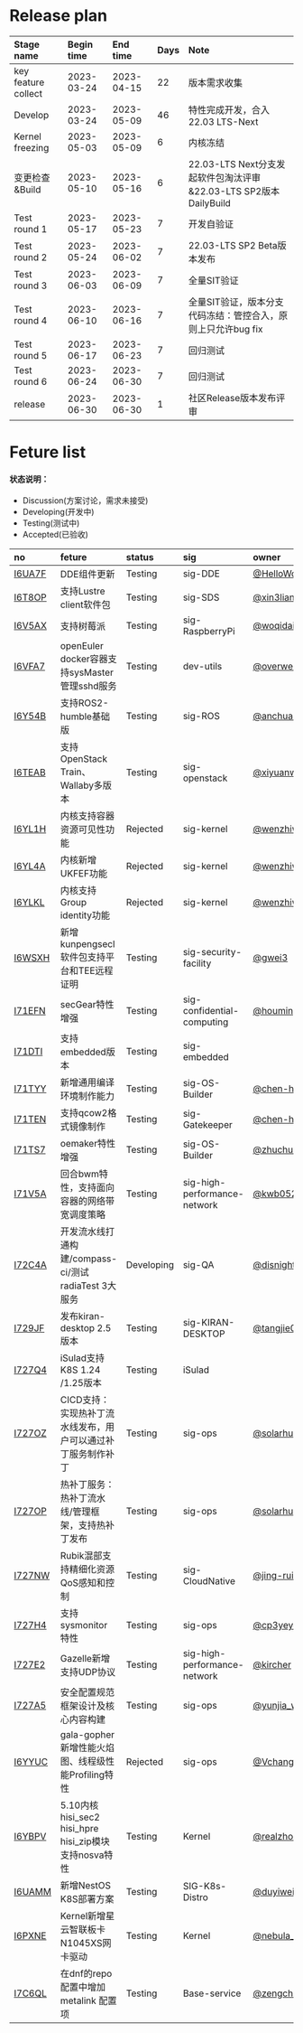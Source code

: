 # Release plan
|Stage name|Begin time|End time|Days|Note|
|:----------|:---------|:-------|:---------|:-------|
|key feature collect|2023-03-24|2023-04-15|22|版本需求收集|
|Develop|2023-03-24|2023-05-09|46|特性完成开发，合入22.03 LTS-Next|
|Kernel freezing|2023-05-03|2023-05-09|6|内核冻结|
|变更检查&Build|2023-05-10|2023-05-16|6|22.03-LTS Next分支发起软件包淘汰评审&22.03-LTS SP2版本DailyBuild|
|Test round 1|2023-05-17|2023-05-23|7|开发自验证|
|Test round 2|2023-05-24|2023-06-02|7|22.03-LTS SP2 Beta版本发布|
|Test round 3|2023-06-03|2023-06-09|7|全量SIT验证|
|Test round 4|2023-06-10|2023-06-16|7|全量SIT验证，版本分支代码冻结：管控合入，原则上只允许bug fix|
|Test round 5|2023-06-17|2023-06-23|7|回归测试|
|Test round 6|2023-06-24|2023-06-30|7|回归测试|
|release|2023-06-30|2023-06-30|1|社区Release版本发布评审|

# Feture list
#### 状态说明：
- Discussion(方案讨论，需求未接受)
- Developing(开发中)
- Testing(测试中)
- Accepted(已验收)

|no|feture|status|sig|owner|
|:----|:---|:---|:--|:----|
|[I6UA7F](https://gitee.com/openeuler/release-management/issues/I6UA7F)|DDE组件更新|Testing|sig-DDE|[@HelloWorld_lvcongqing](https://gitee.com/HelloWorld_lvcongqing/)|
|[I6T8OP](https://gitee.com/openeuler/release-management/issues/I6T8OP) | 支持Lustre client软件包 | Testing | sig-SDS | [@xin3liang](https://gitee.com/xin3liang) |
|[I6V5AX](https://gitee.com/openeuler/release-management/issues/I6V5AX)|支持树莓派|Testing|sig-RaspberryPi|[@woqidaideshi](https://gitee.com/woqidaideshi/)|
|[I6VFA7](https://gitee.com/openeuler/release-management/issues/I6VFA7)|openEuler docker容器支持sysMaster管理sshd服务|Testing|dev-utils|[@overweight](https://gitee.com/overweight/)|
|[I6Y54B](https://gitee.com/openeuler/release-management/issues/I6Y54B)|支持ROS2-humble基础版|Testing|sig-ROS|[@anchuanxu](https://gitee.com/anchuanxu/)|
|[I6TEAB](https://gitee.com/openeuler/release-management/issues/I6TEAB)|支持OpenStack Train、Wallaby多版本|Testing|sig-openstack|[@xiyuanwang](https://gitee.com/xiyuanwang/)|
|[I6YL1H](https://gitee.com/openeuler/release-management/issues/I6YL1H)|内核支持容器资源可见性功能|Rejected|sig-kernel|[@wenzhiwei11](https://gitee.com/wenzhiwei11/)|
|[I6YL4A](https://gitee.com/openeuler/release-management/issues/I6YL4A)|内核新增UKFEF功能|Rejected|sig-kernel|[@wenzhiwei11](https://gitee.com/wenzhiwei11/)|
|[I6YLKL](https://gitee.com/openeuler/release-management/issues/I6YLKL)|内核支持Group identity功能|Rejected|sig-kernel|[@wenzhiwei11](https://gitee.com/wenzhiwei11/)|
|[I6WSXH](https://gitee.com/openeuler/release-management/issues/I6WSXH)|新增kunpengsecl软件包支持平台和TEE远程证明|Testing|sig-security-facility|[@gwei3](https://gitee.com/gwei3/)|
|[I71EFN](https://gitee.com/openeuler/release-management/issues/I71EFN)|secGear特性增强|Testing|sig-confidential-computing|[@houmingyong](https://gitee.com/houmingyong/)|
|[I71DTI](https://gitee.com/openeuler/release-management/issues/I71DTI)|支持embedded版本|Testing|sig-embedded||
|[I71TYY](https://gitee.com/openeuler/release-management/issues/I71TYY)|新增通用编译环境制作能力|Testing|sig-OS-Builder|[@chen-huihan](https://gitee.com/chen-huihan/)|
|[I71TEN](https://gitee.com/openeuler/release-management/issues/I71TEN)|支持qcow2格式镜像制作|Testing|sig-Gatekeeper|[@chen-huihan](https://gitee.com/chen-huihan/)|
|[I71TS7](https://gitee.com/openeuler/release-management/issues/I71TS7)|oemaker特性增强|Testing|sig-OS-Builder|[@zhuchunyi](https://gitee.com/zhuchunyi/)|
|[I71V5A](https://gitee.com/openeuler/release-management/issues/I71V5A)|回合bwm特性，支持面向容器的网络带宽调度策略|Testing|sig-high-performance-network|[@kwb0523](https://gitee.com/kwb0523/)|
|[I72C4A](https://gitee.com/openeuler/release-management/issues/I72C4A)|开发流水线打通构建/compass-ci/测试radiaTest 3大服务|Developing|sig-QA|[@disnight](https://gitee.com/disnight/)|
|[I729JF](https://gitee.com/openeuler/release-management/issues/I729JF)|发布kiran-desktop 2.5版本|Testing|sig-KIRAN-DESKTOP|[@tangjie02](https://gitee.com/tangjie02/)|
|[I727Q4](https://gitee.com/openeuler/release-management/issues/I727Q4)|iSulad支持K8S 1.24 /1.25版本|Testing|iSulad||
|[I727OZ](https://gitee.com/openeuler/release-management/issues/I727OZ)|CICD支持：实现热补丁流水线发布，用户可以通过补丁服务制作补丁|Testing|sig-ops|[@solarhu](https://gitee.com/solarhu/)|
|[I727OP](https://gitee.com/openeuler/release-management/issues/I727OP)|热补丁服务：热补丁流水线/管理框架，支持热补丁发布|Testing|sig-ops|[@solarhu](https://gitee.com/solarhu/)|
|[I727NW](https://gitee.com/openeuler/release-management/issues/I727NW)|Rubik混部支持精细化资源QoS感知和控制|Testing|sig-CloudNative|[@jing-rui](https://gitee.com/jing-rui/)|
|[I727H4](https://gitee.com/openeuler/release-management/issues/I727H4)|支持 sysmonitor 特性|Testing|sig-ops|[@cp3yeye](https://gitee.com/cp3yeye/)|
|[I727E2](https://gitee.com/openeuler/release-management/issues/I727E2)|Gazelle新增支持UDP协议|Testing|sig-high-performance-network|[@kircher](https://gitee.com/kircher/)|
|[I727A5](https://gitee.com/openeuler/release-management/issues/I727A5)|安全配置规范框架设计及核心内容构建|Testing|sig-ops|[@yunjia_w](https://gitee.com/yunjia_w/)|
|[I6YYUC](https://gitee.com/openeuler/release-management/issues/I6YYUC)|gala-gopher新增性能火焰图、线程级性能Profiling特性|Rejected|sig-ops|[@Vchanger](https://gitee.com/Vchanger/)|
|[I6YBPV](https://gitee.com/openeuler/release-management/issues/I6YBPV)|5.10内核hisi_sec2 hisi_hpre hisi_zip模块支持nosva特性|Testing|Kernel|[@realzhongkeyi](https://gitee.com/realzhongkeyi/)|
|[I6UAMM](https://gitee.com/openeuler/release-management/issues/I6UAMM)|新增NestOS K8S部署方案|Testing|SIG-K8s-Distro|[@duyiwei7w](https://gitee.com/duyiwei7w/)|
|[I6PXNE](https://gitee.com/openeuler/release-management/issues/I6PXNE)|Kernel新增星云智联板卡N1045XS网卡驱动|Testing|Kernel|[@nebula_matrix](https://gitee.com/nebula_matrix/)|
|[I7C6QL](https://gitee.com/openeuler/release-management/issues/I7C6QL)|在dnf的repo配置中增加 metalink 配置项|Testing|Base-service|[@zengchen1024](https://gitee.com/zengchen1024/)|
